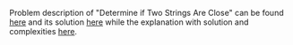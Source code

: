 Problem description of "Determine if Two Strings Are Close" can be found [here](https://leetcode.com/problems/determine-if-two-events-have-conflict/description/) and its solution [here](https://github.com/aurimas13/Solutions-To-Problems/blob/main/LeetCode/Python%20Solutions/Determine%20if%20Two%20Strings%20Are%20Close/determine.py) while the explanation with solution and complexities [here](https://leetcode.com/problems/determine-if-two-strings-are-close/solutions/3266288/python-solution/).
